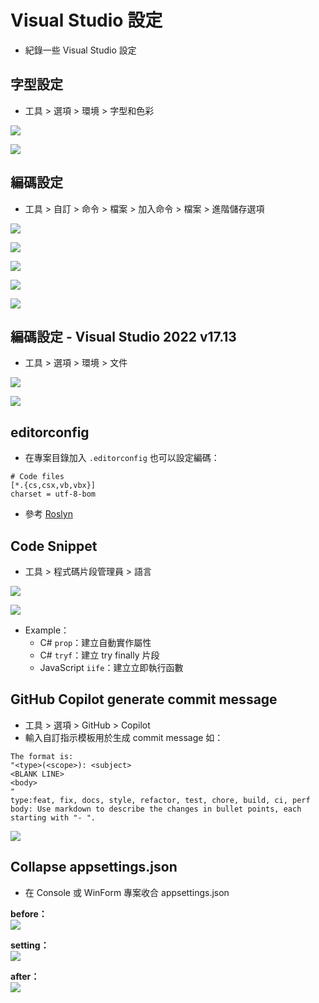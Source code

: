﻿# Visual Studio 設定

- 紀錄一些 Visual Studio 設定

## 字型設定

- 工具 > 選項 > 環境 > 字型和色彩

![](字型設定/01.png)

![](字型設定/02.png)

## 編碼設定

- 工具 > 自訂 > 命令 > 檔案 > 加入命令 > 檔案 > 進階儲存選項

![](編碼設定/01.png)

![](編碼設定/02.png)

![](編碼設定/03.png)

![](編碼設定/04.png)

![](編碼設定/05.png)

## 編碼設定 - Visual Studio 2022 v17.13

- 工具 > 選項 > 環境 > 文件

![](編碼設定/06.png)

![](編碼設定/07.png)

## editorconfig

- 在專案目錄加入 `.editorconfig` 也可以設定編碼：

```editorconfig
# Code files
[*.{cs,csx,vb,vbx}]
charset = utf-8-bom
```

- 參考 [Roslyn](https://raw.githubusercontent.com/dotnet/roslyn/refs/heads/main/.editorconfig)

## Code Snippet

- 工具 > 程式碼片段管理員 > 語言

![](Code%20Snippet/01.png)

![](Code%20Snippet/02.png)

- Example：
  - C# `prop`：建立自動實作屬性
  - C# `tryf`：建立 try finally 片段
  - JavaScript `iife`：建立立即執行函數
  
## GitHub Copilot generate commit message
- 工具 > 選項 > GitHub > Copilot
- 輸入自訂指示模板用於生成 commit message 如：

```
The format is:
"<type>(<scope>): <subject>
<BLANK LINE>
<body>
"
type:feat, fix, docs, style, refactor, test, chore, build, ci, perf
body: Use markdown to describe the changes in bullet points, each starting with "- ".
```

![](GitHub%20Copilot%20commit%20message/01.png)

## Collapse appsettings.json
- 在 Console 或 WinForm 專案收合 appsettings.json

**before：**  
![](Collapse%20appsettings/01.png)  

**setting：**  
![](Collapse%20appsettings/02.png)  

**after：**  
![](Collapse%20appsettings/03.png)  
